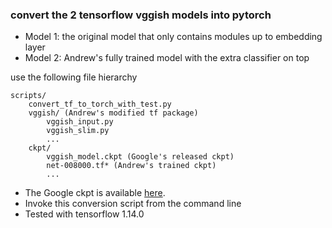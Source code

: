 ### convert the 2 tensorflow vggish models into pytorch

- Model 1: the original model that only contains modules up to embedding layer
- Model 2: Andrew's fully trained model with the extra classifier on top

use the following file hierarchy
```
scripts/
    convert_tf_to_torch_with_test.py
    vggish/ (Andrew's modified tf package)
        vggish_input.py
        vggish_slim.py
        ...
    ckpt/
        vggish_model.ckpt (Google's released ckpt)
        net-008000.tf* (Andrew's trained ckpt)
        ...
```
- The Google ckpt is available [here](https://storage.googleapis.com/audioset/vggish_model.ckpt).
- Invoke this conversion script from the command line
- Tested with tensorflow 1.14.0
